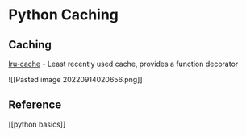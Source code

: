 # Python Caching

## Caching
[lru-cache](https://realpython.com/lru-cache-python/) - Least recently used cache, provides a function decorator

![[Pasted image 20220914020656.png]]

## Reference
[[python basics]]